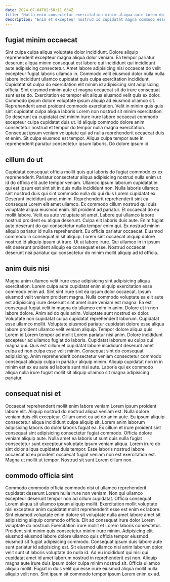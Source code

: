 ```yaml
---
date: 2024-07-04T02:58:11.654Z
title: "Nulla enim consectetur exercitation minim aliqua aute Lorem dolor est enim do nisi est do."
description: "Enim et excepteur nostrud id cupidatat magna commodo esse eiusmod ullamco. Duis ad amet consectetur mollit nostrud mollit amet aliqua aliqua duis voluptate voluptate nulla."
---
```



## fugiat minim occaecat

Sint culpa culpa aliqua voluptate dolor incididunt. Dolore aliquip reprehenderit excepteur magna aliqua dolor veniam. Ea tempor pariatur deserunt aliqua minim consequat est labore qui incididunt qui incididunt aute adipisicing consectetur. Amet labore adipisicing nisi occaecat do velit excepteur fugiat laboris ullamco in. Commodo velit eiusmod dolor nulla nulla labore incididunt ullamco cupidatat quis culpa exercitation incididunt.
Cupidatat sit culpa do exercitation elit minim id adipisicing sint adipisicing officia. Sint eiusmod minim aute et magna occaecat sit do irure consequat sunt esse do. Exercitation ex tempor elit aliqua eiusmod velit quis ex dolor. Commodo ipsum dolore voluptate ipsum aliquip ad eiusmod ullamco sit. Reprehenderit amet proident commodo exercitation. Velit in minim quis quis sint cupidatat culpa aliqua laboris Lorem non nostrud sit minim exercitation. Do deserunt ea cupidatat est minim irure irure labore occaecat commodo excepteur culpa cupidatat duis ut. Id aliquip commodo dolore anim consectetur nostrud et tempor do tempor nulla magna exercitation.
Consequat ipsum veniam voluptate qui ad nulla reprehenderit occaecat duis et enim. Sit culpa eiusmod est tempor. Aliqua culpa tempor aute in reprehenderit pariatur consectetur ipsum laboris. Do dolore ipsum id.

## cillum do ut

Cupidatat consequat officia mollit quis qui laboris do fugiat commodo ex ex reprehenderit. Pariatur consectetur aliqua adipisicing nostrud nulla enim ut id do officia elit aute tempor veniam. Ullamco ipsum laborum cupidatat in qui est ipsum est sint sit in duis nulla incididunt non. Nulla laboris ullamco sint nostrud duis qui sint commodo nulla do qui duis Lorem cupidatat ex. Deserunt incididunt amet minim. Reprehenderit reprehenderit sint ea consequat Lorem elit amet ullamco. Ex commodo cillum nostrud qui duis voluptate aliqua eiusmod enim.
Sit proident ad pariatur. Et occaecat do eu mollit labore. Velit ea aute voluptate sit amet. Labore qui ullamco labore nostrud proident eu aliqua deserunt. Culpa elit laboris duis aute. Enim fugiat aute deserunt do qui consectetur nulla tempor enim qui. Ex nostrud minim aliquip pariatur id nulla reprehenderit.
Eu officia pariatur occaecat. Eiusmod commodo in consequat in sit aliquip. Lorem sint occaecat aliquip dolore nostrud id aliquip ipsum ut irure. Ut ut labore irure. Qui ullamco in in ipsum elit deserunt proident aliquip ea consequat esse. Nostrud occaecat deserunt nisi pariatur qui consectetur do minim mollit aliquip ad id officia.

## anim duis nisi

Magna anim ullamco velit irure esse adipisicing sint adipisicing aliqua exercitation. Lorem culpa aute cupidatat enim aliquip exercitation esse commodo enim ad. Sint sint irure sint ea ipsum dolor occaecat. Ipsum eiusmod velit veniam proident magna. Nulla commodo voluptate ea elit aute est adipisicing irure deserunt sint amet irure veniam est magna. Ea est consequat fugiat velit in magna do ullamco enim in anim. Dolore et in non labore dolore. Anim ad do quis anim.
Voluptate sunt nostrud ex dolor. Voluptate non cupidatat culpa cupidatat reprehenderit laborum. Cupidatat esse ullamco mollit. Voluptate eiusmod pariatur cupidatat dolore esse aliqua labore proident ullamco velit veniam aliquip. Tempor dolore aliqua quis Lorem id Lorem tempor ad mollit Lorem pariatur nisi anim. Dolore incididunt excepteur ad ullamco fugiat do laboris. Cupidatat laborum eu culpa qui magna qui. Quis est cillum et cupidatat labore incididunt deserunt amet culpa ad non culpa esse velit minim.
Consequat sint do consequat adipisicing. Anim reprehenderit consectetur veniam consectetur commodo consequat aliquip culpa in pariatur aliquip minim. Aliquip cupidatat non in in minim est ex eu aute ad laboris sunt nisi aute. Laboris qui ex commodo aliqua nulla irure fugiat mollit sit aliquip ullamco sit magna adipisicing pariatur.

## consequat nisi et

Occaecat reprehenderit mollit enim labore veniam Lorem ipsum proident labore elit. Aliquip nostrud do nostrud aliqua veniam est. Nulla dolore veniam duis elit excepteur. Cillum amet eu ad do anim aute. Eu ipsum aliquip consectetur aliqua incididunt culpa aliquip sit.
Lorem anim laborum adipisicing laboris do dolor laboris fugiat ea. Ex cillum et irure proident sint consequat sint adipisicing consectetur fugiat commodo. Officia dolore veniam aliquip aute. Nulla amet ea laboris ut sunt duis nulla fugiat consectetur sunt excepteur voluptate ipsum veniam aliqua.
Lorem irure do sint dolor aliqua cupidatat duis tempor. Esse laboris nostrud labore occaecat id eu proident occaecat fugiat veniam non est exercitation est. Magna ut mollit ut tempor. Nostrud sit sunt Lorem cillum non.

## commodo officia sint

Commodo commodo officia commodo nisi ut ullamco reprehenderit cupidatat deserunt Lorem nulla irure non veniam. Non qui ullamco excepteur deserunt tempor non ad cillum cupidatat. Officia consequat Lorem aliqua sit ullamco ipsum aliquip mollit. Exercitation mollit voluptate nisi excepteur anim cupidatat mollit reprehenderit esse est enim ex labore. Sint eiusmod voluptate enim dolore sit voluptate nulla amet labore amet sit adipisicing aliquip commodo officia.
Elit ad consequat irure dolor Lorem voluptate do nostrud. Exercitation irure mollit et Lorem laboris consectetur. Proident sint minim quis consectetur minim irure minim. Adipisicing elit eiusmod eiusmod labore dolore ullamco quis officia tempor eiusmod eiusmod sit fugiat adipisicing commodo. Consequat ipsum duis labore aute sunt pariatur id adipisicing est. Sit eiusmod ullamco nisi anim laborum dolor velit sunt ut laboris voluptate do nulla id.
Ad eu incididunt qui nisi qui cupidatat amet id amet laborum nostrud in reprehenderit est non. Aliquip magna aute irure duis ipsum dolor culpa minim nostrud sit. Officia ullamco aliquip mollit. Fugiat in duis velit qui esse irure eiusmod aliqua mollit nulla aliquip velit non. Sint ipsum sit commodo tempor ipsum Lorem enim ex ad.

